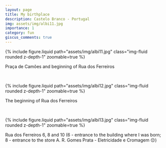 ```yaml
---
layout: page
title: My birthplace
description: Castelo Branco - Portugal
img: assets/img/albi11.jpg
importance: 1
category: fun
giscus_comments: true
---
```


<div class="row mt-3">
    <div class="col-sm-16 mt-3 mt-md-0">
        {% include figure.liquid path="assets/img/albi11.jpg" class="img-fluid rounded z-depth-1" zoomable=true %}
    </div>
</div>

Praça de Camões and beginning of Rua dos Ferreiros

&nbsp;

<div class="row mt-3">
    <div class="col-sm-20 mt-3 mt-md-0">
        {% include figure.liquid path="assets/img/albi12.jpg" class="img-fluid rounded z-depth-1" zoomable=true %}
    </div>
</div>

The beginning of Rua dos Ferreiros

&nbsp;

<div class="row mt-3">
    <div class="col-sm-16 mt-3 mt-md-0">
        {% include figure.liquid path="assets/img/albi13.jpg" class="img-fluid rounded z-depth-1" zoomable=true %}
    </div>
</div>

Rua dos Ferreiros 6, 8 and 10 (6 - entrance to the building where I was born; 8 - entrance to the store A. R. Gomes Prata - Eletricidade e Cromagem 😔)

&nbsp;

<script src="https://giscus.app/client.js"
        data-repo="pratajo/pratajo.github.io"
        data-repo-id="R_kgDONl93Sw"
        data-category="Comments"
        data-category-id="DIC_kwDONl93S84Cl7yv"
        data-mapping="title"
        data-strict="1"
        data-reactions-enabled="1"
        data-emit-metadata="0"
        data-input-position="bottom"
        data-theme="preferred_color_scheme"
        data-lang="en"
        crossorigin="anonymous"
        async>
</script>
